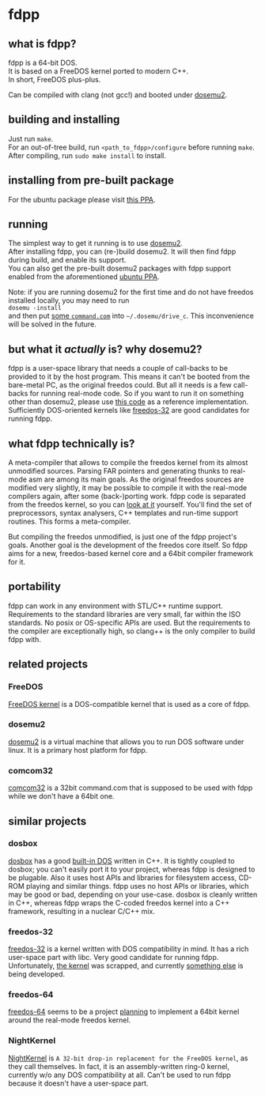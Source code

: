 # fdpp

## what is fdpp?
fdpp is a 64-bit DOS.<br/>
It is based on a FreeDOS kernel ported to modern C++.<br/>
In short, FreeDOS plus-plus.

Can be compiled with clang (not gcc!) and booted under
[dosemu2](https://github.com/stsp/dosemu2).

## building and installing
Just run `make`.<br/>
For an out-of-tree build, run `<path_to_fdpp>/configure`
before running `make`.<br/>
After compiling, run `sudo make install` to install.

## installing from pre-built package
For the ubuntu package please visit
[this PPA](https://code.launchpad.net/~dosemu2/+archive/ubuntu/ppa).

## running
The simplest way to get it running is to use
[dosemu2](https://github.com/stsp/dosemu2).<br/>
After installing fdpp, you can (re-)build dosemu2.
It will then find fdpp during build, and enable its support.<br/>
You can also get the pre-built dosemu2 packages with
fdpp support enabled from the aforementioned
[ubuntu PPA](https://code.launchpad.net/~dosemu2/+archive/ubuntu/ppa).

Note: if you are running dosemu2 for the first time
and do not have freedos installed locally, you may
need to run<br/>
`dosemu -install`<br/>
and then put [some `command.com`](https://github.com/stsp/comcom32)
into `~/.dosemu/drive_c`. This inconvenience will be solved
in the future.

## but what it *actually* is? why dosemu2?
fdpp is a user-space library that needs a couple of
call-backs to be provided to it by the host program.
This means it can't be booted from the bare-metal PC,
as the original freedos could. But all it needs is a
few call-backs for running real-mode code. So if you
want to run it on something other than dosemu2, please
use [this code](https://github.com/stsp/dosemu2/blob/devel/src/plugin/fdpp/fdpp.c)
as a reference implementation. Sufficiently DOS-oriented
kernels like [freedos-32](http://freedos-32.sourceforge.net/)
are good candidates for running fdpp.

## what fdpp technically is?
A meta-compiler that allows to compile the freedos
kernel from its almost unmodified sources.
Parsing FAR pointers and generating thunks to real-mode
asm are among its main goals. As the original freedos
sources are modified very slightly, it may be possible
to compile it with the real-mode compilers again, after
some (back-)porting work.
fdpp code is separated from the freedos kernel, so you can
[look at it](https://github.com/stsp/fdpp/tree/master/fdpp)
yourself. You'll find the set of preprocessors, syntax
analysers, C++ templates and run-time support routines.
This forms a meta-compiler.

But compiling the freedos unmodified, is just one of the
fdpp project's goals. Another goal is the development of
the freedos core itself. So fdpp aims for a new, freedos-based
kernel core and a 64bit compiler framework for it.

## portability
fdpp can work in any environment with STL/C++ runtime support.
Requirements to the standard libraries are very small, far
within the ISO standards. No posix or OS-specific APIs are used.
But the requirements to the compiler are exceptionally high, so
clang++ is the only compiler to build fdpp with.

## related projects
### FreeDOS
[FreeDOS kernel](http://www.fdos.org/kernel/) is a
DOS-compatible kernel that is used as a core of fdpp.

### dosemu2
[dosemu2](https://github.com/stsp/dosemu2)
is a virtual machine that allows you to run DOS software under linux.
It is a primary host platform for fdpp.

### comcom32
[comcom32](https://github.com/stsp/comcom32)
is a 32bit command.com that is supposed to be used with fdpp
while we don't have a 64bit one.

## similar projects
### dosbox
[dosbox](https://www.dosbox.com/) has a good
[built-in DOS](https://sourceforge.net/p/dosbox/code-0/HEAD/tree/dosbox/trunk/src/dos/)
written in C++. It is tightly coupled to dosbox; you can't
easily port it to your project, whereas fdpp is designed to
be plugable. Also it uses host APIs and libraries for
filesystem access, CD-ROM playing and similar things. fdpp
uses no host APIs or libraries, which may be good or bad,
depending on your use-case. dosbox is cleanly written in C++,
whereas fdpp wraps the C-coded freedos kernel into a C++ framework,
resulting in a nuclear C/C++ mix.

### freedos-32
[freedos-32](http://freedos-32.sourceforge.net/) is a
kernel written with DOS compatibility in mind. It has a
rich user-space part with libc. Very good candidate for
running fdpp. Unfortunately,
[the kernel](https://sourceforge.net/p/freedos-32/code/HEAD/tree/trunk/)
was scrapped, and currently
[something else](https://github.com/salvois/kernel)
is being developed.

### freedos-64
[freedos-64](https://sourceforge.net/projects/dos64/)
seems to be a project
[planning](http://freedos.10956.n7.nabble.com/DOS-Development-Idea-td16159.html)
to implement a 64bit kernel around the real-mode
freedos kernel.

### NightKernel
[NightKernel](https://github.com/mercury0x000d/NightKernel)
is `A 32-bit drop-in replacement for the FreeDOS kernel`, as
they call themselves. In fact, it is an assembly-written
ring-0 kernel, currently w/o any DOS compatibility at all.
Can't be used to run fdpp because it doesn't have a user-space
part.
